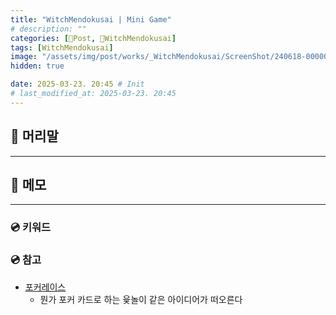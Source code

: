 ```yaml
---
title: "WitchMendokusai | Mini Game"
# description: ""
categories: [📀Post, 🥥WitchMendokusai]
tags: [WitchMendokusai]
image: "/assets/img/post/works/_WitchMendokusai/ScreenShot/240618-000000.png"
hidden: true

date: 2025-03-23. 20:45 # Init
# last_modified_at: 2025-03-23. 20:45
---
```


## 📀 머리말

---

## 📀 메모

---

### 💿 키워드

### 💿 참고

- [포커레이스](https://x.com/DopamineClip/status/1849355528272851334)
  - 뭔가 포커 카드로 하는 윷놀이 같은 아이디어가 떠오른다
